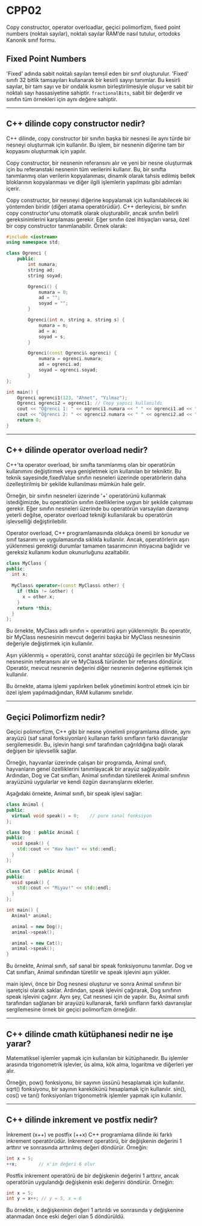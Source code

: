 # **CPP02**

Copy constructor, operator overloadlar, geçici polimorfizm, fixed point numbers (noktalı sayılar), noktalı sayılar RAM’de nasıl tutulur, ortodoks Kanonik sınıf formu.

## Fixed Point Numbers

'Fixed' adında sabit noktalı sayıları temsil eden bir sınıf oluşturulur. 'Fixed' sınıfı 32 bitlik tamsayıları kullanarak bir kesirli sayıyı tanımlar. Bu kesirli sayılar, bir tam sayı ve bir ondalık kısmın birleştirilmesiyle oluşur ve sabit bir noktalı sayı hassasiyetine sahiptir. `fractionalBits`, sabit bir değerdir ve sınıfın tüm örnekleri için aynı değere sahiptir.

---

## C++ dilinde copy constructor nedir?

C++ dilinde, copy constructor bir sınıfın başka bir nesnesi ile aynı türde bir nesneyi oluşturmak için kullanılır. Bu işlem, bir nesnenin diğerine tam bir kopyasını oluşturmak için yapılır.

Copy constructor, bir nesnenin referansını alır ve yeni bir nesne oluşturmak için bu referanstaki nesnenin tüm verilerini kullanır. Bu, bir sınıfta tanımlanmış olan verilerin kopyalanması, dinamik olarak tahsis edilmiş bellek bloklarının kopyalanması ve diğer ilgili işlemlerin yapılması gibi adımları içerir.

Copy constructor, bir nesneyi diğerine kopyalamak için kullanılabilecek iki yöntemden biridir (diğeri atama operatörüdür). C++ derleyicisi, bir sınıfın copy constructor'unu otomatik olarak oluşturabilir, ancak sınıfın belirli gereksinimlerini karşılaması gerekir. Eğer sınıfın özel ihtiyaçları varsa, özel bir copy constructor tanımlanabilir.
Örnek olarak:

```cpp
#include <iostream>
using namespace std;

class Ogrenci {
    public:
        int numara;
        string ad;
        string soyad;

        Ogrenci() {
            numara = 0;
            ad = "";
            soyad = "";
        }

        Ogrenci(int n, string a, string s) {
            numara = n;
            ad = a;
            soyad = s;
        }

        Ogrenci(const Ogrenci& ogrenci) {
            numara = ogrenci.numara;
            ad = ogrenci.ad;
            soyad = ogrenci.soyad;
        }
};

int main() {
    Ogrenci ogrenci1(123, "Ahmet", "Yılmaz");
    Ogrenci ogrenci2 = ogrenci1; // Copy yapıcı kullanıldı
    cout << "Öğrenci 1: " << ogrenci1.numara << " " << ogrenci1.ad << " " << ogrenci1.soyad << endl;
    cout << "Öğrenci 2: " << ogrenci2.numara << " " << ogrenci2.ad << " " << ogrenci2.soyad << endl;
    return 0;
}
```

---

## C++ dilinde operator overload nedir?

C++'ta operator overload, bir sınıfta tanımlanmış olan bir operatörün kullanımını değiştirmek veya genişletmek için kullanılan bir tekniktir. Bu teknik sayesinde,fixedValue sınıfın nesneleri üzerinde operatörlerin daha özelleştirilmiş bir şekilde kullanılması mümkün hale gelir.

Örneğin, bir sınıfın nesneleri üzerinde '+' operatörünü kullanmak istediğimizde, bu operatörün sınıfın özelliklerine uygun bir şekilde çalışması gerekir. Eğer sınıfın nesneleri üzerinde bu operatörün varsayılan davranışı yeterli değilse, operator overload tekniği kullanılarak bu operatörün işlevselliği değiştirilebilir.

Operator overload, C++ programlamasında oldukça önemli bir konudur ve sınıf tasarımı ve uygulamasında sıklıkla kullanılır. Ancak, operatörlerin aşırı yüklenmesi gerektiği durumlar tamamen tasarımcının ihtiyacına bağlıdır ve gereksiz kullanımı kodun okunurluğunu azaltabilir.

```cpp
class MyClass {
public:
  int x;
  
  MyClass& operator=(const MyClass& other) {
    if (this != &other) {
      x = other.x;
    }
    return *this;
  }
};
```

Bu örnekte, MyClass adlı sınıfın = operatörü aşırı yüklenmiştir. Bu operatör, bir MyClass nesnesinin mevcut değerini başka bir MyClass nesnesinin değeriyle değiştirmek için kullanılır.

Aşırı yüklenmiş = operatörü, const anahtar sözcüğü ile geçirilen bir MyClass nesnesinin referansını alır ve MyClass& türünden bir referans döndürür. Operatör, mevcut nesnenin değerini diğer nesnenin değerine eşitlemek için kullanılır.

Bu örnekte, atama işlemi yapılırken bellek yönetimini kontrol etmek için bir özel işlem yapılmadığından, RAM kullanımı sınırlıdır.

---

## Geçici Polimorfizm nedir?

Geçici polimorfizm, C++ gibi bir nesne yönelimli programlama dilinde, aynı arayüzü (saf sanal fonksiyonları) kullanan farklı sınıfların farklı davranışlar sergilemesidir. Bu, işlevin hangi sınıf tarafından çağrıldığına bağlı olarak değişen bir işlevsellik sağlar.

Örneğin, hayvanlar üzerinde çalışan bir programda, Animal sınıfı, hayvanların genel özelliklerini tanımlayacak bir arayüz sağlayabilir. Ardından, Dog ve Cat sınıfları, Animal sınıfından türetilerek Animal sınıfının arayüzünü uygularlar ve kendi özgün davranışlarını eklerler.

Aşağıdaki örnekte, Animal sınıfı, bir speak işlevi sağlar:

```cpp
class Animal {
public:
  virtual void speak() = 0;    // pure sanal fonksiyon
};

class Dog : public Animal {
public:
  void speak() {
    std::cout << "Hav hav!" << std::endl;
  }
};

class Cat : public Animal {
public:
  void speak() {
    std::cout << "Miyav!" << std::endl;
  }
};

int main() {
  Animal* animal;

  animal = new Dog();
  animal->speak();

  animal = new Cat();
  animal->speak();
}
```

Bu örnekte, Animal sınıfı, saf sanal bir speak fonksiyonunu tanımlar. Dog ve Cat sınıfları, Animal sınıfından türetilir ve speak işlevini aşırı yükler.

main işlevi, önce bir Dog nesnesi oluşturur ve sonra Animal sınıfının bir işaretçisi olarak saklar. Ardından, speak işlevini çağırarak, Dog sınıfının speak işlevini çağırır. Aynı şey, Cat nesnesi için de yapılır. Bu, Animal sınıfı tarafından sağlanan bir arayüzü kullanarak, farklı sınıfların farklı davranışlar sergilemesine örnek bir geçici polimorfizm örneğidir.

---

## C++ dilinde cmath kütüphanesi nedir ne işe yarar?

Matematiksel işlemler yapmak için kullanılan bir kütüphanedir. Bu işlemler arasında trigonometrik işlevler, üs alma, kök alma, logaritma ve diğerleri yer alır.

Örneğin, pow() fonksiyonu, bir sayının üssünü hesaplamak için kullanılır. sqrt() fonksiyonu, bir sayının karekökünü hesaplamak için kullanılır. sin(), cos() ve tan() fonksiyonları trigonometrik işlemler yapmak için kullanılır.

---

## C++ dilinde inkrement ve postfix nedir?

İnkrement (x++) ve postfix (++x) C++ programlama dilinde iki farklı inkrement operatörüdür. İnkrement operatörü, bir değişkenin değerini 1 arttırır ve sonrasında arttırılmış değeri döndürür. Örneğin:

```cpp
int x = 5;
++x;        // x'in değeri 6 olur
```

Postfix inkrement operatörü de bir değişkenin değerini 1 arttırır, ancak operatörün uygulandığı değişkenin eski değerini döndürür. Örneğin:

```cpp
int x = 5;
int y = x++; // y = 5, x = 6
```

Bu örnekte, x değişkeninin değeri 1 artırıldı ve sonrasında y değişkenine atanmadan önce eski değeri olan 5 döndürüldü.
